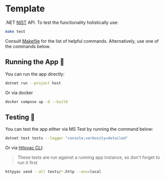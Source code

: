 # Template

.NET [NIST](https://github.com/astorDev/nist) API. To test the functionality holistically use:

```sh
make test
```

Consult [Makefile](./Makefile) for the list of helpful commands. Alternatively, use one of the commands below.

## Running the App 🚀

You can run the app directly:

```sh
dotnet run --project host
```

Or via docker

```sh
docker compose up -d --build
```

## Testing 🧪

You can test the app either via MS Test by running the command below:

```sh
dotnet test tests --logger "console;verbosity=detailed"
```

Or via [httpyac CLI](https://httpyac.github.io/guide/installation_cli):

> These tests are run against a running app instance, so don't forget to run it first

```sh
httpyac send --all tests/*.http --env=local
```

